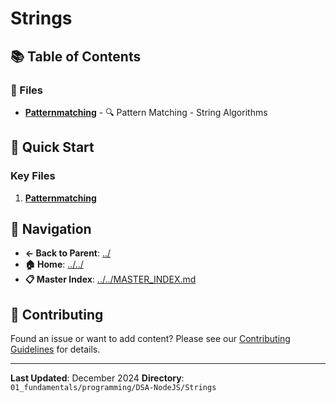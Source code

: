 # Strings

## 📚 Table of Contents

### 📄 Files

- **[Patternmatching](PatternMatching.md)** - 🔍 Pattern Matching - String Algorithms

## 🚀 Quick Start

### Key Files
1. **[Patternmatching](PatternMatching.md)**

## 🔗 Navigation

- **← Back to Parent**: [../](../)
- **🏠 Home**: [../../](../..)
- **📋 Master Index**: [../../MASTER_INDEX.md](../../../../..MASTER_INDEX.md)

## 🤝 Contributing

Found an issue or want to add content? Please see our [Contributing Guidelines](../../../../CONTRIBUTING.md) for details.

---

**Last Updated**: December 2024
**Directory**: `01_fundamentals/programming/DSA-NodeJS/Strings`
